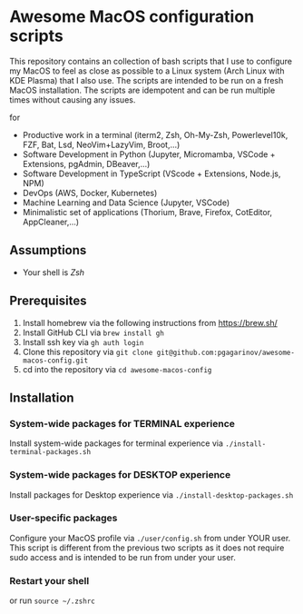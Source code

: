# Awesome MacOS configuration scripts
This repository contains an collection of bash scripts that I use to configure my MacOS to feel as close as possible to a Linux system (Arch Linux with KDE Plasma) that I also use. The scripts are intended to be run on a fresh MacOS installation. The scripts are idempotent and can be run multiple times without causing any issues.

for 
  - Productive work in a terminal (iterm2, Zsh, Oh-My-Zsh, Powerlevel10k, FZF, Bat, Lsd, NeoVim+LazyVim, Broot,...)
  - Software Development in Python (Jupyter, Micromamba, VSCode + Extensions, pgAdmin, DBeaver,...)
  - Software Development in TypeScript (VScode + Extensions, Node.js, NPM)
  - DevOps (AWS, Docker, Kubernetes)
  - Machine Learning and Data Science (Jupyter, VSCode)
  - Minimalistic set of applications (Thorium, Brave, Firefox, CotEditor, AppCleaner,...)

## Assumptions
- Your shell is *Zsh*

## Prerequisites
1. Install homebrew via the following instructions from https://brew.sh/
2. Install GitHub CLI via `brew install gh`
3. Install ssh key via `gh auth login`
4. Clone this repository via `git clone git@github.com:pgagarinov/awesome-macos-config.git`
5. cd into the repository via `cd awesome-macos-config`

## Installation
### System-wide packages for TERMINAL experience
Install system-wide packages for terminal experience  via `./install-terminal-packages.sh`
### System-wide packages for DESKTOP experience
Install packages for Desktop experience via `./install-desktop-packages.sh`
### User-specific packages
Configure your MacOS profile via `./user/config.sh` from under YOUR user. This script is different from the previous two scripts as it does not require sudo access and is intended to be run from under your user.
### Restart your shell
or run 
`source ~/.zshrc`
